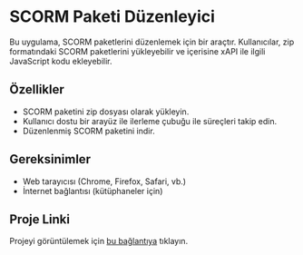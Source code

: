 # SCORM Paketi Düzenleyici

Bu uygulama, SCORM paketlerini düzenlemek için bir araçtır. Kullanıcılar, zip formatındaki SCORM paketlerini yükleyebilir ve içerisine xAPI ile ilgili JavaScript kodu ekleyebilir.

## Özellikler

- SCORM paketini zip dosyası olarak yükleyin.
- Kullanıcı dostu bir arayüz ile ilerleme çubuğu ile süreçleri takip edin.
- Düzenlenmiş SCORM paketini indir.

## Gereksinimler

- Web tarayıcısı (Chrome, Firefox, Safari, vb.)
- İnternet bağlantısı (kütüphaneler için)

## Proje Linki

Projeyi görüntülemek için [bu bağlantıya](https://abdulkadir-erdeger.github.io/H5P-auto-xapi-data-sender-converter/) tıklayın.
